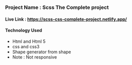### Project Name  : Scss The Complete project 

#### Live Link : https://scss-css-complete-project.netlify.app/

#### Technology Used 

* Html and Html 5
* css and css3
* Shape generator from shape
* Note : Not responsive 
